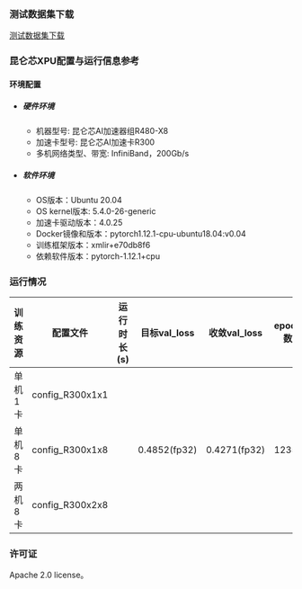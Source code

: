 ### 测试数据集下载
[测试数据集下载](../../benchmarks/tacotron2/README.md#数据集)

### 昆仑芯XPU配置与运行信息参考
#### 环境配置
- ##### 硬件环境
  - 机器型号: 昆仑芯AI加速器组R480-X8
  - 加速卡型号: 昆仑芯AI加速卡R300
  - 多机网络类型、带宽: InfiniBand，200Gb/s

- ##### 软件环境
  - OS版本：Ubuntu 20.04
  - OS kernel版本: 5.4.0-26-generic
  - 加速卡驱动版本：4.0.25
  - Docker镜像和版本：pytorch1.12.1-cpu-ubuntu18.04:v0.04
  - 训练框架版本：xmlir+e70db8f6
  - 依赖软件版本：pytorch-1.12.1+cpu


### 运行情况
| 训练资源 | 配置文件        | 运行时长(s) | 目标val_loss | 收敛val_loss | epoch数 | 性能(samples/s) |
| -------- | --------------- | ----------- | -------- | -------- | ------- | ---------------- |
| 单机1卡  | config_R300x1x1 |      |       |    |     |             |
| 单机8卡  | config_R300x1x8 |      | 0.4852(fp32)  |   0.4271(fp32) |  1235   |       |
| 两机8卡  | config_R300x2x8 |      |       |    |     |             |

### 许可证

Apache 2.0 license。
